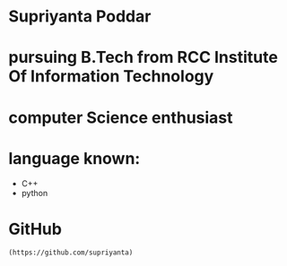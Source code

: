 # Supriyanta Poddar

# pursuing B.Tech from RCC Institute Of Information Technology

# computer Science enthusiast 

# language known:
 - C++
 -  python

# GitHub
    (https://github.com/supriyanta)
